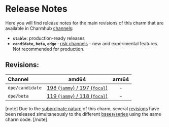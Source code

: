 # Release Notes

Here you will find release notes for the main revisions of this charm that are available in Charmhub [channels](https://juju.is/docs/sdk/channel):

* **`stable`**: production-ready releases
* **`candidate`, `beta`, `edge`** : [risk channels](https://juju.is/docs/sdk/channel#heading--risk) - new and experimental features. Not recommended for production.

## Revisions:

|  Channel  | amd64 | arm64 |
|:---------|:-----:|:-----:|
| `dpe/candidate` | [198 (`jammy`) / 197 (`focal`)](/t/14073?channel=dpe/candidate) |   -   |
| `dpe/beta` | [119 (`jammy`) / 118 (`focal`)](/t/12319?channel=dpe/candidate) |   -   |

[note]
Due to the [subordinate nature](https://juju.is/docs/sdk/charm-taxonomy#heading--subordinate-charms) of this charm, several [revisions](https://juju.is/docs/sdk/revision) have been released simultaneously to the different [bases/series](https://juju.is/docs/juju/base) using the same charm code.
[/note]